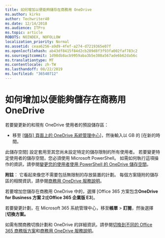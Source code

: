 ```yaml
---
title: 如何增加以便能夠儲存在商務用 OneDrive
ms.author: kirks
author: Techwriter40
ms.date: 12/14/2018
ms.audience: ITPro
ms.topic: article
ROBOTS: NOINDEX, NOFOLLOW
localization_priority: Normal
ms.assetid: ceaa6256-a9d9-4fef-a274-d7219365e07f
ms.openlocfilehash: ab43df8415f84d2cb289d8f3f93fa002faf783c2
ms.sourcegitcommit: 1d98db8acb9959aba3b5e308a567ade6b62da56c
ms.translationtype: MT
ms.contentlocale: zh-TW
ms.lasthandoff: 08/22/2019
ms.locfileid: "36540712"
---
```

# <a name="how-to-increase-storage-in-onedrive-for-business"></a>如何增加以便能夠儲存在商務用 OneDrive

若要變更新的和現有 OneDrive 使用者的預設儲存區：
  
- 移至 [[儲存] 頁面上的 OneDrive 系統管理中心](https://admin.onedrive.com/?v=StorageSettings)]，然後輸入以 GB 的 [在新的時間。
    
此儲存空間] 設定套用至其您尚未設定特定的儲存限制的所有使用者。 若要變更特定使用者的儲存空間，您必須使用 Microsoft PowerShell。 如需如何執行這項操作的資訊，請參閱[變更您的使用者使用 PowerShell 的 OneDrive 儲存空間](https://go.microsoft.com/fwlink/?linkid=866402)。 
  
 **附註**： 它看起來像您不需要包括無限制的存放裝置的計劃。 每個方案隨附的儲存區的相關資訊，請參閱[商務用 OneDrive 服務說明](https://go.microsoft.com/fwlink/p/?LinkID=826071)。
  
若要增加您儲存在商務用 OneDrive 中的，選擇 [Office 365 方案包含**OneDrive for Business 方案 2**或**Office 365 企業版 E3**]。 
  
若要變更計劃，在 Microsoft 365 系統管理中心，移至**帳單** \> **訂閱**，然後選擇 [**切換方案。**
  
如需有關商務切換計劃和 OneDrive 的詳細資訊，請參閱[切換到不同的 Office 365 商務版方案](https://go.microsoft.com/fwlink/?LinkId=2031117)和[商務用 OneDrive 服務說明](https://go.microsoft.com/fwlink/?LinkId-2031122)。
  

